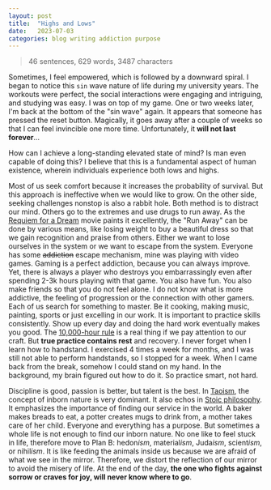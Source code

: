 ```yaml
---
layout: post
title:  "Highs and Lows"
date:   2023-07-03
categories: blog writing addiction purpose
---
```


> 46 sentences, 629 words, 3487 characters

Sometimes, I feel empowered, which is followed by a downward spiral. I began to notice this `sin` wave nature of life during my university years. The workouts were perfect, the social interactions were engaging and intriguing, and studying was easy. I was on top of my game. One or two weeks later, I'm back at the bottom of the "sin wave" again. It appears that someone has pressed the reset button. Magically, it goes away after a couple of weeks so that I can feel invincible one more time. Unfortunately, it **will not last forever**...

How can I achieve a long-standing elevated state of mind? Is man even capable of doing this? I believe that this is a fundamental aspect of human existence, wherein individuals experience both lows and highs.

Most of us seek comfort because it increases the probability of survival. But this approach is ineffective when we would like to grow. On the other side, seeking challenges nonstop is also a rabbit hole. Both method is to distract our mind. Others go to the extremes and use drugs to run away. As the [Requiem for a Dream](https://www.imdb.com/title/tt0180093/) movie paints it excellently, the "Run Away" can be done by various means, like losing weight to buy a beautiful dress so that we gain recognition and praise from others. Either we want to lose ourselves in the system or we want to escape from the system. Everyone has some ~~addiction~~ escape mechanism, mine was playing with video games. Gaming is a perfect addiction, because you can always improve. Yet, there is always a player who destroys you embarrassingly even after spending 2-3k hours playing with that game. You also have fun. You also make friends so that you do not feel alone. I do not know what is more addictive, the feeling of progression or the connection with other gamers.
Each of us search for something to master. Be it cooking, making music, painting, sports or just excelling in our work. It is important to practice skills consistently. Show up every day and doing the hard work eventually makes you good. The [10,000-hour rule](https://www.ncbi.nlm.nih.gov/pmc/articles/PMC4662388/) is a real thing if we pay attention to our craft. But **true practice contains rest** and recovery. I never forget when I learn how to handstand. I exercised 4 times a week for months, and I was still not able to perform handstands, so I stopped for a week. When I came back from the break, somehow I could stand on my hand. In the background, my brain figured out how to do it. So practice smart, not hard.

Discipline is good, passion is better, but talent is the best. In [Taoism](https://terebess.hu/english/tao/Zhuangzi-Burton-Watson.pdf), the concept of inborn nature is very dominant. It also echos in [Stoic philosophy](https://www.gutenberg.org/files/2680/2680-h/2680-h.htm). It emphasizes the importance of finding our service in the world. A baker makes breads to eat, a potter creates mugs to drink from, a mother takes care of her child. Everyone and everything has a purpose. But sometimes a whole life is not enough to find our inborn nature. No one like to feel stuck in life, therefore move to Plan B: hedon*ism*, material*ism*, Juda*ism*, scient*ism*, or nihil*ism*. It is like feeding the animals inside us because we are afraid of what we see in the mirror. Therefore, we distort the reflection of our mirror to avoid the misery of life. At the end of the day, **the one who fights against sorrow or craves for joy, will never know where to go**.
